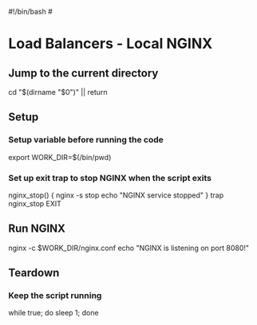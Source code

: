 #!/bin/bash # <!-- markdownlint-disable-line MD018 MD041 -->

# Load Balancers - Local NGINX

## Jump to the current directory

cd "$(dirname "$0")" || return

## Setup

### Setup variable before running the code

export WORK_DIR=$(/bin/pwd)

### Set up exit trap to stop NGINX when the script exits

nginx_stop() {
  nginx -s stop
  echo "NGINX service stopped"
}
trap nginx_stop EXIT

## Run NGINX

nginx -c $WORK_DIR/nginx.conf
echo "NGINX is listening on port 8080!"

## Teardown

### Keep the script running

while true; do sleep 1; done

